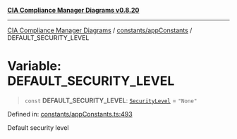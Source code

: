 [**CIA Compliance Manager Diagrams v0.8.20**](../../../README.md)

***

[CIA Compliance Manager Diagrams](../../../modules.md) / [constants/appConstants](../README.md) / DEFAULT\_SECURITY\_LEVEL

# Variable: DEFAULT\_SECURITY\_LEVEL

> `const` **DEFAULT\_SECURITY\_LEVEL**: [`SecurityLevel`](../../../types/cia/type-aliases/SecurityLevel.md) = `"None"`

Defined in: [constants/appConstants.ts:493](https://github.com/Hack23/cia-compliance-manager/blob/9180e2700dca841f6711d7243c036db4de73db57/src/constants/appConstants.ts#L493)

Default security level
